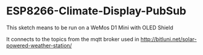 # ESP8266-Climate-Display-PubSub
This sketch means to be run on a WeMos D1 Mini with OLED Shield

It connects to the topics from the mqtt broker used in 
http://bitluni.net/solar-powered-weather-station/
